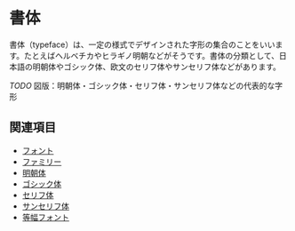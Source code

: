 # 書体

書体（typeface）は、一定の様式でデザインされた字形の集合のことをいいます。たとえばヘルベチカやヒラギノ明朝などがそうです。書体の分類として、日本語の明朝体やゴシック体、欧文のセリフ体やサンセリフ体などがあります。

*TODO* 図版：明朝体・ゴシック体・セリフ体・サンセリフ体などの代表的な字形

## 関連項目

- [フォント](./font.md)
- [ファミリー](./family.md)
- [明朝体](./mincho-typeface.md)
- [ゴシック体](./gothic.md)
- [セリフ体](./serif.md)
- [サンセリフ体](./sans-serif.md)
- [等幅フォント](./monospaced-font.md)
